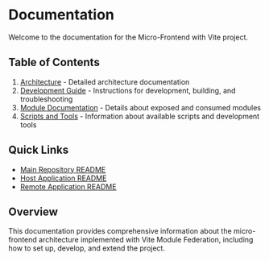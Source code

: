 # Documentation

Welcome to the documentation for the Micro-Frontend with Vite project.

## Table of Contents

1. [Architecture](./architecture.md) - Detailed architecture documentation
2. [Development Guide](./development.md) - Instructions for development, building, and troubleshooting
3. [Module Documentation](./modules.md) - Details about exposed and consumed modules
4. [Scripts and Tools](./scripts.md) - Information about available scripts and development tools

## Quick Links

- [Main Repository README](../README.md)
- [Host Application README](../host/README.md)
- [Remote Application README](../remote/README.md)

## Overview

This documentation provides comprehensive information about the micro-frontend architecture implemented with Vite Module Federation, including how to set up, develop, and extend the project.